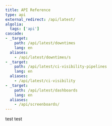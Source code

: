 ```yaml
---
title: API Reference
type: api
external_redirect: /api/latest/
algolia:
  tags: ['api']
cascade:
- _target:
    path: /api/latest/downtimes
    lang: en
  aliases:
    - /api/latest/downtimes/s
- _target:
    path: /api/latest/ci-visibility-pipelines
    lang: en
  aliases:
    - /api/latest/ci-visibility
- _target:
    path: /api/latest/dashboards
    lang: en
  aliases:
    - /api/screenboards/
---
```

test test
